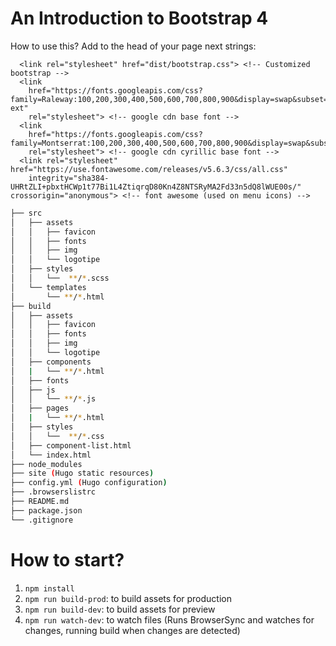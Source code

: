 # An Introduction to Bootstrap 4
How to use this?
Add to the head of your page next strings:

```
  <link rel="stylesheet" href="dist/bootstrap.css"> <!-- Customized bootstrap -->
  <link
    href="https://fonts.googleapis.com/css?family=Raleway:100,200,300,400,500,600,700,800,900&display=swap&subset=latin-ext"
    rel="stylesheet"> <!-- google cdn base font -->
  <link
    href="https://fonts.googleapis.com/css?family=Montserrat:100,200,300,400,500,600,700,800,900&display=swap&subset=cyrillic"
    rel="stylesheet"> <!-- google cdn cyrillic base font -->
  <link rel="stylesheet" href="https://use.fontawesome.com/releases/v5.6.3/css/all.css"
    integrity="sha384-UHRtZLI+pbxtHCWp1t77Bi1L4ZtiqrqD80Kn4Z8NTSRyMA2Fd33n5dQ8lWUE00s/" crossorigin="anonymous"> <!-- font awesome (used on menu icons) -->
```
 
```bash
├── src
│   ├── assets
│   │   ├── favicon
│   │   ├── fonts
│   │   ├── img
│   │   └── logotipe
│   ├── styles
│   │   └──  **/*.scss
│   └── templates
│       └── **/*.html
├── build
│   ├── assets
│   │   ├── favicon
│   │   ├── fonts
│   │   ├── img
│   │   └── logotipe
│   ├── components
│   |   └── **/*.html
│   ├── fonts
│   ├── js
│   │   └── **/*.js
│   ├── pages
│   |   └── **/*.html
│   ├── styles
│   │   └──  **/*.css
│   ├── component-list.html
│   └── index.html
├── node_modules
├── site (Hugo static resources)
├── config.yml (Hugo configuration) 
├── .browserslistrc
├── README.md
├── package.json
└── .gitignore
```

# How to start?
1. `npm install`
2. `npm run build-prod`: to build assets for production
3. `npm run build-dev`: to build assets for preview 
4. `npm run watch-dev`: to watch files (Runs BrowserSync and watches for changes, running build when changes are detected)
    
    